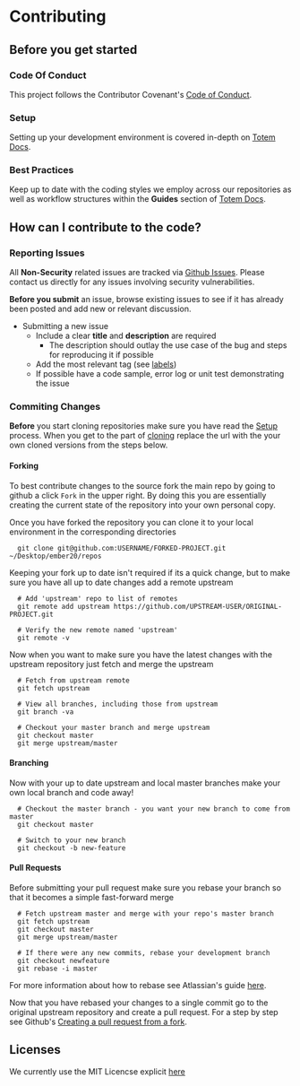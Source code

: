 # Contributing

## Before you get started

### Code Of Conduct
This project follows the Contributor Covenant's [Code of Conduct](http://contributor-covenant.org/version/1/4/). 

### Setup
Setting up your development environment is covered in-depth on [Totem Docs](http://totem-docs.herokuapp.com/1.0.0/setup/environment).

### Best Practices
Keep up to date with the coding styles we employ across our repositories as well as workflow structures within the **Guides** section of [Totem Docs](http://totem-docs.herokuapp.com/).

## How can I contribute to the code?

### Reporting Issues
All **Non-Security** related issues are tracked via [Github Issues](https://github.com/sixthedge/etotem-api/issues). Please contact us directly for any issues involving security vulnerabilities.

**Before you submit** an issue, browse existing issues to see if it has already been posted and add new or relevant discussion.

- Submitting a new issue
  - Include a clear **title** and **description** are required
    - The description should outlay the use case of the bug and steps for reproducing it if possible
  - Add the most relevant tag (see [labels](https://github.com/sixthedge/etotem-api/labels))
  - If possible have a code sample, error log or unit test demonstrating the issue

### Commiting Changes
**Before** you start cloning repositories make sure you have read the [Setup](http://totem-docs.herokuapp.com/1.0.0/setup/environment) process. When you get to the part of [cloning](http://totem-docs.herokuapp.com/1.0.0/setup/environment#clone-repos) replace the url with the your own cloned versions from the steps below.

#### Forking
To best contribute changes to the source fork the main repo by going to github a click `Fork` in the upper right. By doing this you are essentially creating the current state of the repository into your own personal copy.

Once you have forked the repository you can clone it to your local environment in the corresponding directories

```
  git clone git@github.com:USERNAME/FORKED-PROJECT.git ~/Desktop/ember20/repos
```

Keeping your fork up to date isn't required if its a quick change, but to make sure you have all up to date changes add a remote upstream

```
  # Add 'upstream' repo to list of remotes
  git remote add upstream https://github.com/UPSTREAM-USER/ORIGINAL-PROJECT.git

  # Verify the new remote named 'upstream'
  git remote -v
```

Now when you want to make sure you have the latest changes with the upstream repository just fetch and merge the upstream

```
  # Fetch from upstream remote
  git fetch upstream

  # View all branches, including those from upstream
  git branch -va

  # Checkout your master branch and merge upstream
  git checkout master
  git merge upstream/master
```

#### Branching

Now with your up to date upstream and local master branches make your own local branch and code away!

```
  # Checkout the master branch - you want your new branch to come from master
  git checkout master

  # Switch to your new branch
  git checkout -b new-feature
```

#### Pull Requests
Before submitting your pull request make sure you rebase your branch so that it becomes a simple fast-forward merge

```
  # Fetch upstream master and merge with your repo's master branch
  git fetch upstream
  git checkout master
  git merge upstream/master

  # If there were any new commits, rebase your development branch
  git checkout newfeature
  git rebase -i master
```

For more information about how to rebase see Atlassian's guide [here](https://www.atlassian.com/git/tutorials/rewriting-history/git-rebase/).

Now that you have rebased your changes to a single commit go to the original upstream repository and create a pull request. For a step by step see Github's [Creating a pull request from a fork](https://help.github.com/articles/creating-a-pull-request-from-a-fork/).

## Licenses 
We currently use the MIT Licencse explicit [here](https://github.com/sixthedge/etotem-api/blob/master/LICENSE.md)
